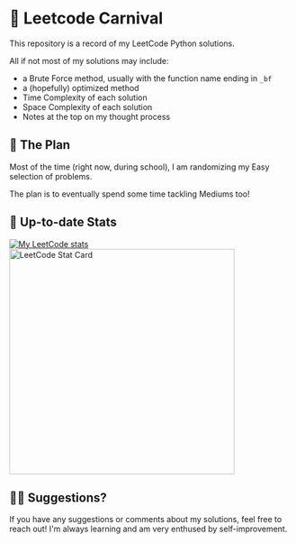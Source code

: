 # 🎠 Leetcode Carnival

This repository is a record of my LeetCode Python solutions.

All if not most of my solutions may include:
* a Brute Force method, usually with the function name ending in `_bf`
* a (hopefully) optimized method
* Time Complexity of each solution
* Space Complexity of each solution
* Notes at the top on my thought process

## 🎪 The Plan
Most of the time (right now, during school), I am randomizing my Easy selection of problems.

The plan is to eventually spend some time tackling Mediums too!

## 🎢 Up-to-date Stats

[![My LeetCode stats](https://leetcode-stats-six.vercel.app/api?username=sallyklpoon&theme=dark)](https://github.com/KnlnKS/leetcode-stats)
<a href="https://github.com/KnlnKS/leetcode-stats">
  <img alt="LeetCode Stat Card" src="https://apu5rh8gxk.execute-api.us-east-1.amazonaws.com/default/leetcode-stats?username=sallyklpoon" width="400"/>
</a>

## 🤹‍♀️ Suggestions?
If you have any suggestions or comments about my solutions, feel free to reach out! I'm always learning and am very enthused by self-improvement.
